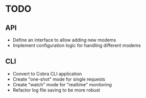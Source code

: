# TODO

## API

- Define an interface to allow adding new modems
- Implement configuration logic for handling different modems

## CLI

- Convert to Cobra CLI application
- Create "one-shot" mode for single requests
- Create "watch" mode for "realtime" monitoring
- Refactor log file saving to be more robust